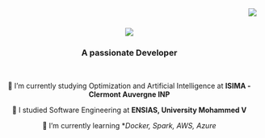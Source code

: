 <img align="right" src="https://visitor-badge.laobi.icu/badge?page_id=zacharyb02.zacharyb02" />

<h1 align="center">
    <img src="https://readme-typing-svg.herokuapp.com/?font=Righteous&size=35&center=true&vCenter=true&width=500&height=70&duration=4000&lines=Hi+There!+👋;+I'm+Zachary!;" />
</h1>

<h3 align="center">A passionate Developer</h3>

<br/>

<div align="center">

 🔭 I’m currently studying Optimization and Artificial Intelligence at **ISIMA - Clermont Auvergne INP**
 
 🔭 I studied Software Engineering at **ENSIAS, University Mohammed V**
 
 🌱 I’m currently learning **Docker, Spark, AWS, Azure*


<br/>
